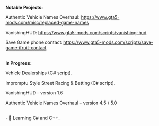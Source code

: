 <b>Notable Projects:</b>

Authentic Vehicle Names Overhaul: 
  https://www.gta5-mods.com/misc/replaced-game-names
  
VanishingHUD:
  https://www.gta5-mods.com/scripts/vanishing-hud

Save Game phone contact:
  https://www.gta5-mods.com/scripts/save-game-ifruit-contact

<br>
<b>In Progress: </b>

Vehicle Dealerships (C# script). 

Impromptu Style Street Racing & Betting (C# script). 

VanishingHUD - version 1.6 

Authentic Vehicle Names Overhaul - version 4.5 / 5.0 

 <br>
- 🌱 Learning C# and C++. 

<!---
sonny-dev/sonny-dev is a ✨ special ✨ repository because its `README.md` (this file) appears on your GitHub profile.
You can click the Preview link to take a look at your changes.
--->
